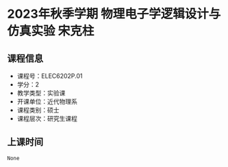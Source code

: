 # 2023年秋季学期 物理电子学逻辑设计与仿真实验 宋克柱






## 课程信息

- 课程号：ELEC6202P.01
- 学分：2
- 教学类型：实验课
- 开课单位：近代物理系
- 课程类别：硕士
- 课程层次：研究生课程

## 上课时间

```
None
```

